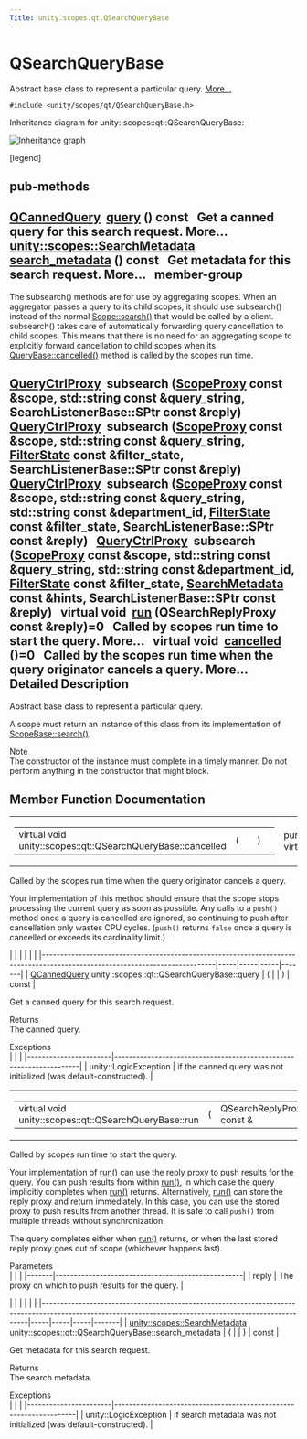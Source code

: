 ```yaml
---
Title: unity.scopes.qt.QSearchQueryBase
---
```

        
QSearchQueryBase
================

Abstract base class to represent a particular query. [More...](#details)

`#include <unity/scopes/qt/QSearchQueryBase.h>`

Inheritance diagram for unity::scopes::qt::QSearchQueryBase:

![Inheritance graph](https://developer.ubuntu.com/static/devportal_uploaded/c6a16bf5-8b03-4cd0-bae0-42267129a1d3-api/scopes/cpp/sdk-15.04.4/unity.scopes.qt.QSearchQueryBase/classunity_1_1scopes_1_1qt_1_1_q_search_query_base__inherit__graph.png)

<span class="legend">\[legend\]</span>

pub-methods
------------------------------------------------------

<a href="unity.scopes.qt.QCannedQuery.md">QCannedQuery</a> 
<a href="#a1ad69c195d42ecaea4a7851f1dfc6023">query</a> () const
 
Get a canned query for this search request. More...
 
<a href="unity.scopes.SearchMetadata.md">unity::scopes::SearchMetadata</a> 
<a href="#a222670a440c3712d1bf5cfe220d6f55a">search_metadata</a> () const
 
Get metadata for this search request. More...
 
member-group
------------------------------------------------

<span id="amgrp57d140a8b5aacb224d2be9c1320bc8e9" class="anchor"></span>The subsearch() methods are for use by aggregating scopes. When an aggregator passes a query to its child scopes, it should use subsearch() instead of the normal <a href="../unity.scopes.Scope.md#a09976690ca801ecada50687df6046a29" title="Initiates a search query. ">Scope::search()</a> that would be called by a client. subsearch() takes care of automatically forwarding query cancellation to child scopes. This means that there is no need for an aggregating scope to explicitly forward cancellation to child scopes when its <a href="../unity.scopes.QueryBase.md#a596b19dbfd6efe96b834be75a9b64c68" title="Called by the scopes runtime when the query originator cancels a query. ">QueryBase::cancelled()</a> method is called by the scopes run time.

<a href="../unity.scopes.md#a35e73cba26e0db0b36ffa0283a7d55dd">QueryCtrlProxy</a> 
**subsearch** (<a href="../unity.scopes.md#a94db15da410f8419e4da711db842aaae">ScopeProxy</a> const &scope, std::string const &query\_string, SearchListenerBase::SPtr const &reply)
 
<a href="../unity.scopes.md#a35e73cba26e0db0b36ffa0283a7d55dd">QueryCtrlProxy</a> 
**subsearch** (<a href="../unity.scopes.md#a94db15da410f8419e4da711db842aaae">ScopeProxy</a> const &scope, std::string const &query\_string, <a href="unity.scopes.FilterState.md">FilterState</a> const &filter\_state, SearchListenerBase::SPtr const &reply)
 
<a href="../unity.scopes.md#a35e73cba26e0db0b36ffa0283a7d55dd">QueryCtrlProxy</a> 
**subsearch** (<a href="../unity.scopes.md#a94db15da410f8419e4da711db842aaae">ScopeProxy</a> const &scope, std::string const &query\_string, std::string const &department\_id, <a href="unity.scopes.FilterState.md">FilterState</a> const &filter\_state, SearchListenerBase::SPtr const &reply)
 
<a href="../unity.scopes.md#a35e73cba26e0db0b36ffa0283a7d55dd">QueryCtrlProxy</a> 
**subsearch** (<a href="../unity.scopes.md#a94db15da410f8419e4da711db842aaae">ScopeProxy</a> const &scope, std::string const &query\_string, std::string const &department\_id, <a href="unity.scopes.FilterState.md">FilterState</a> const &filter\_state, <a href="unity.scopes.SearchMetadata.md">SearchMetadata</a> const &hints, SearchListenerBase::SPtr const &reply)
 
virtual void 
<a href="#ae12e4040935c2240f2f02482acd49e89">run</a> (QSearchReplyProxy const &reply)=0
 
Called by scopes run time to start the query. More...
 
virtual void 
<a href="#a811927afeb090c114fd8ad5b459ec4e7">cancelled</a> ()=0
 
Called by the scopes run time when the query originator cancels a query. More...
 
<span id="details"></span>
Detailed Description
--------------------

Abstract base class to represent a particular query.

A scope must return an instance of this class from its implementation of <a href="../unity.scopes.ScopeBase.md#a0e4969ff26dc1d396d74c56d896fd564" title="Called by the scopes runtime when a scope needs to instantiate a query. ">ScopeBase::search()</a>.

Note  
The constructor of the instance must complete in a timely manner. Do not perform anything in the constructor that might block.

Member Function Documentation
-----------------------------

<span id="a811927afeb090c114fd8ad5b459ec4e7" class="anchor"></span>
<table>
<colgroup>
<col width="50%" />
<col width="50%" />
</colgroup>
<tbody>
<tr class="odd">
<td><table>
<tbody>
<tr class="odd">
<td>virtual void unity::scopes::qt::QSearchQueryBase::cancelled</td>
<td>(</td>
<td></td>
<td>)</td>
<td></td>
</tr>
</tbody>
</table></td>
<td><span class="mlabels"><span class="mlabel">pure virtual</span><span class="mlabel">slot</span></span></td>
</tr>
</tbody>
</table>

Called by the scopes run time when the query originator cancels a query.

Your implementation of this method should ensure that the scope stops processing the current query as soon as possible. Any calls to a `push()` method once a query is cancelled are ignored, so continuing to push after cancellation only wastes CPU cycles. (`push()` returns `false` once a query is cancelled or exceeds its cardinality limit.)

<span id="a1ad69c195d42ecaea4a7851f1dfc6023" class="anchor"></span>
|                                                                                                                             |     |     |     |       |
|-----------------------------------------------------------------------------------------------------------------------------|-----|-----|-----|-------|
| <a href="unity.scopes.qt.QCannedQuery.md">QCannedQuery</a> unity::scopes::qt::QSearchQueryBase::query | (   |     | )   | const |

Get a canned query for this search request.

Returns  
The canned query.

<!-- -->

Exceptions  
|                       |                                                                    |
|-----------------------|--------------------------------------------------------------------|
| unity::LogicException | if the canned query was not initialized (was default-constructed). |

<span id="ae12e4040935c2240f2f02482acd49e89" class="anchor"></span>
<table>
<colgroup>
<col width="50%" />
<col width="50%" />
</colgroup>
<tbody>
<tr class="odd">
<td><table>
<tbody>
<tr class="odd">
<td>virtual void unity::scopes::qt::QSearchQueryBase::run</td>
<td>(</td>
<td>QSearchReplyProxy const &amp; </td>
<td><em>reply</em></td>
<td>)</td>
<td></td>
</tr>
</tbody>
</table></td>
<td><span class="mlabels"><span class="mlabel">pure virtual</span><span class="mlabel">slot</span></span></td>
</tr>
</tbody>
</table>

Called by scopes run time to start the query.

Your implementation of <a href="#ae12e4040935c2240f2f02482acd49e89" title="Called by scopes run time to start the query. ">run()</a> can use the reply proxy to push results for the query. You can push results from within <a href="#ae12e4040935c2240f2f02482acd49e89" title="Called by scopes run time to start the query. ">run()</a>, in which case the query implicitly completes when <a href="#ae12e4040935c2240f2f02482acd49e89" title="Called by scopes run time to start the query. ">run()</a> returns. Alternatively, <a href="#ae12e4040935c2240f2f02482acd49e89" title="Called by scopes run time to start the query. ">run()</a> can store the reply proxy and return immediately. In this case, you can use the stored proxy to push results from another thread. It is safe to call `push()` from multiple threads without synchronization.

The query completes either when <a href="#ae12e4040935c2240f2f02482acd49e89" title="Called by scopes run time to start the query. ">run()</a> returns, or when the last stored reply proxy goes out of scope (whichever happens last).

Parameters  
|       |                                                   |
|-------|---------------------------------------------------|
| reply | The proxy on which to push results for the query. |

<span id="a222670a440c3712d1bf5cfe220d6f55a" class="anchor"></span>
|                                                                                                                                                        |     |     |     |       |
|--------------------------------------------------------------------------------------------------------------------------------------------------------|-----|-----|-----|-------|
| <a href="unity.scopes.SearchMetadata.md">unity::scopes::SearchMetadata</a> unity::scopes::qt::QSearchQueryBase::search\_metadata | (   |     | )   | const |

Get metadata for this search request.

Returns  
The search metadata.

<!-- -->

Exceptions  
|                       |                                                                   |
|-----------------------|-------------------------------------------------------------------|
| unity::LogicException | if search metadata was not initialized (was default-constructed). |

